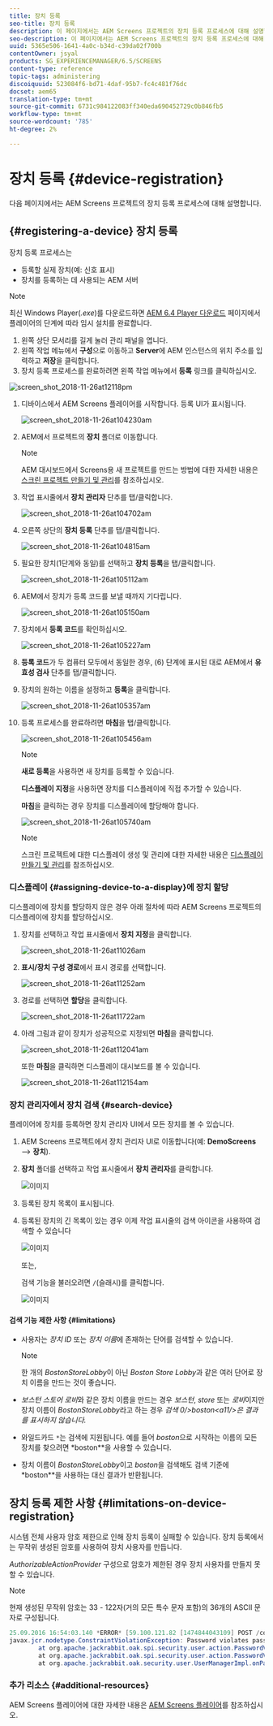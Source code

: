 ```yaml
---
title: 장치 등록
seo-title: 장치 등록
description: 이 페이지에서는 AEM Screens 프로젝트의 장치 등록 프로세스에 대해 설명합니다.
seo-description: 이 페이지에서는 AEM Screens 프로젝트의 장치 등록 프로세스에 대해 설명합니다.
uuid: 5365e506-1641-4a0c-b34d-c39da02f700b
contentOwner: jsyal
products: SG_EXPERIENCEMANAGER/6.5/SCREENS
content-type: reference
topic-tags: administering
discoiquuid: 523084f6-bd71-4daf-95b7-fc4c481f76dc
docset: aem65
translation-type: tm+mt
source-git-commit: 6731c984122083ff340eda690452729c0b846fb5
workflow-type: tm+mt
source-wordcount: '785'
ht-degree: 2%

---
```



# 장치 등록 {#device-registration}

다음 페이지에서는 AEM Screens 프로젝트의 장치 등록 프로세스에 대해 설명합니다.

## {#registering-a-device} 장치 등록

장치 등록 프로세스는

* 등록할 실제 장치(예: 신호 표시)
* 장치를 등록하는 데 사용되는 AEM 서버

>[!NOTE]
>
>최신 Windows Player(*.exe*)를 다운로드하면 [AEM 6.4 Player 다운로드](https://download.macromedia.com/screens/) 페이지에서 플레이어의 단계에 따라 임시 설치를 완료합니다.
>
>1. 왼쪽 상단 모서리를 길게 눌러 관리 패널을 엽니다.
>1. 왼쪽 작업 메뉴에서 **구성**&#x200B;으로 이동하고 **Server**&#x200B;에 AEM 인스턴스의 위치 주소를 입력하고 **저장**&#x200B;을 클릭합니다.
>1. 장치 등록 프로세스를 완료하려면 왼쪽 작업 메뉴에서 **등록** 링크를 클릭하십시오.

>



![screen_shot_2018-11-26at12118pm](assets/screen_shot_2018-11-26at12118pm.png)

1. 디바이스에서 AEM Screens 플레이어를 시작합니다. 등록 UI가 표시됩니다.

   ![screen_shot_2018-11-26at104230am](assets/screen_shot_2018-11-26at104230am.png)

1. AEM에서 프로젝트의 **장치** 폴더로 이동합니다.

   >[!NOTE]
   >
   >AEM 대시보드에서 Screens용 새 프로젝트를 만드는 방법에 대한 자세한 내용은 [스크린 프로젝트 만들기 및 관리](creating-a-screens-project.md)를 참조하십시오.

1. 작업 표시줄에서 **장치 관리자** 단추를 탭/클릭합니다.

   ![screen_shot_2018-11-26at104702am](assets/screen_shot_2018-11-26at104702am.png)

1. 오른쪽 상단의 **장치 등록** 단추를 탭/클릭합니다.

   ![screen_shot_2018-11-26at104815am](assets/screen_shot_2018-11-26at104815am.png)

1. 필요한 장치(1단계와 동일)를 선택하고 **장치 등록**&#x200B;을 탭/클릭합니다.

   ![screen_shot_2018-11-26at105112am](assets/screen_shot_2018-11-26at105112am.png)

1. AEM에서 장치가 등록 코드를 보낼 때까지 기다립니다.

   ![screen_shot_2018-11-26at105150am](assets/screen_shot_2018-11-26at105150am.png)

1. 장치에서 **등록 코드**&#x200B;를 확인하십시오.

   ![screen_shot_2018-11-26at105227am](assets/screen_shot_2018-11-26at105227am.png)

1. **등록 코드**&#x200B;가 두 컴퓨터 모두에서 동일한 경우, (6) 단계에 표시된 대로 AEM에서 **유효성 검사** 단추를 탭/클릭합니다.
1. 장치의 원하는 이름을 설정하고 **등록**&#x200B;을 클릭합니다.

   ![screen_shot_2018-11-26at105357am](assets/screen_shot_2018-11-26at105357am.png)

1. 등록 프로세스를 완료하려면 **마침**&#x200B;을 탭/클릭합니다.

   ![screen_shot_2018-11-26at105456am](assets/screen_shot_2018-11-26at105456am.png)

   >[!NOTE]
   >
   >**새로 등록**&#x200B;을 사용하면 새 장치를 등록할 수 있습니다.
   >
   >**디스플레이 지정**&#x200B;을 사용하면 장치를 디스플레이에 직접 추가할 수 있습니다.

   **마침**&#x200B;을 클릭하는 경우 장치를 디스플레이에 할당해야 합니다.

   ![screen_shot_2018-11-26at105740am](assets/screen_shot_2018-11-26at105740am.png)

   >[!NOTE]
   >
   >스크린 프로젝트에 대한 디스플레이 생성 및 관리에 대한 자세한 내용은 [디스플레이 만들기 및 관리](managing-displays.md)를 참조하십시오.

### 디스플레이 {#assigning-device-to-a-display}에 장치 할당

디스플레이에 장치를 할당하지 않은 경우 아래 절차에 따라 AEM Screens 프로젝트의 디스플레이에 장치를 할당하십시오.

1. 장치를 선택하고 작업 표시줄에서 **장치 지정**&#x200B;을 클릭합니다.

   ![screen_shot_2018-11-26at11026am](assets/screen_shot_2018-11-26at111026am.png)

1. **표시/장치 구성 경로**&#x200B;에서 표시 경로를 선택합니다.

   ![screen_shot_2018-11-26at11252am](assets/screen_shot_2018-11-26at111252am.png)

1. 경로를 선택하면 **할당**&#x200B;을 클릭합니다.

   ![screen_shot_2018-11-26at11722am](assets/screen_shot_2018-11-26at111722am.png)

1. 아래 그림과 같이 장치가 성공적으로 지정되면 **마침**&#x200B;을 클릭합니다.

   ![screen_shot_2018-11-26at112041am](assets/screen_shot_2018-11-26at112041am.png)

   또한 **마침**&#x200B;을 클릭하면 디스플레이 대시보드를 볼 수 있습니다.

   ![screen_shot_2018-11-26at112154am](assets/screen_shot_2018-11-26at112154am.png)

### 장치 관리자에서 장치 검색 {#search-device}

플레이어에 장치를 등록하면 장치 관리자 UI에서 모든 장치를 볼 수 있습니다.

1. AEM Screens 프로젝트에서 장치 관리자 UI로 이동합니다(예: **DemoScreens** —> **장치**).

1. **장치** 폴더를 선택하고 작업 표시줄에서 **장치 관리자**&#x200B;를 클릭합니다.

   ![이미지](/help/user-guide/assets/device-manager/device-manager-1.png)

1. 등록된 장치 목록이 표시됩니다.

1. 등록된 장치의 긴 목록이 있는 경우 이제 작업 표시줄의 검색 아이콘을 사용하여 검색할 수 있습니다

   ![이미지](/help/user-guide/assets/device-manager/device-manager-2.png)

   또는,

   검색 기능을 불러오려면 `/`(슬래시)를 클릭합니다.

   ![이미지](/help/user-guide/assets/device-manager/device-manager-3.png)


#### 검색 기능 제한 사항 {#limitations}

* 사용자는 *장치 ID* 또는 *장치 이름*&#x200B;에 존재하는 단어를 검색할 수 있습니다.

   >[!NOTE]
   >한 개의 *BostonStoreLobby*&#x200B;이 아닌 *Boston Store Lobby*&#x200B;과 같은 여러 단어로 장치 이름을 만드는 것이 좋습니다.

* *보스턴 스토어 로비*&#x200B;와 같은 장치 이름을 만드는 경우 *보스턴*, *store* 또는 *로비*&#x200B;이지만 장치 이름이 *BostonStoreLobby*&#x200B;라고 하는 경우 *검색 0/>boston&lt;a11/>은 결과를 표시하지 않습니다.*

* 와일드카드 `*`는 검색에 지원됩니다. 예를 들어 *boston*&#x200B;으로 시작하는 이름의 모든 장치를 찾으려면 *boston**을 사용할 수 있습니다.

* 장치 이름이 *BostonStoreLobby*&#x200B;이고 *boston*&#x200B;을 검색해도 검색 기준에 *boston**을 사용하는 대신 결과가 반환됩니다.

## 장치 등록 제한 사항 {#limitations-on-device-registration}

시스템 전체 사용자 암호 제한으로 인해 장치 등록이 실패할 수 있습니다. 장치 등록에서는 무작위 생성된 암호를 사용하여 장치 사용자를 만듭니다.

*AuthorizableActionProvider* 구성으로 암호가 제한된 경우 장치 사용자를 만들지 못할 수 있습니다.

>[!NOTE]
>
>현재 생성된 무작위 암호는 33 - 122자(거의 모든 특수 문자 포함)의 36개의 ASCII 문자로 구성됩니다.

```java
25.09.2016 16:54:03.140 *ERROR* [59.100.121.82 [1474844043109] POST /content/screens/svc/registration HTTP/1.1] com.adobe.cq.screens.device.registration.impl.RegistrationServlet Error during device registration
javax.jcr.nodetype.ConstraintViolationException: Password violates password constraint (^(?=.*\d).{7,9}$).
        at org.apache.jackrabbit.oak.spi.security.user.action.PasswordValidationAction.validatePassword(PasswordValidationAction.java:105)
        at org.apache.jackrabbit.oak.spi.security.user.action.PasswordValidationAction.onPasswordChange(PasswordValidationAction.java:76)
        at org.apache.jackrabbit.oak.security.user.UserManagerImpl.onPasswordChange(UserManagerImpl.java:308)
```

### 추가 리소스 {#additional-resources}

AEM Screens 플레이어에 대한 자세한 내용은 [AEM Screens 플레이어](working-with-screens-player.md)를 참조하십시오.
